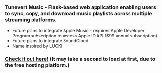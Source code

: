 ### Tunevert Music - Flask-based web application enabling users to sync, copy, and download music playlists across multiple streaming platforms.
- Future plans to integrate Apple Music - requires Apple Developer Program subscription to access Apple ID API ($99 annual subscription)
- Future plans to integrate SoundCloud
- Name inspired by LUCKI
### [Check it out here!](https://tunevert-playlist-converter-downloader.onrender.com/) (It may take a second to load at first, due to the free hosting platform.)
